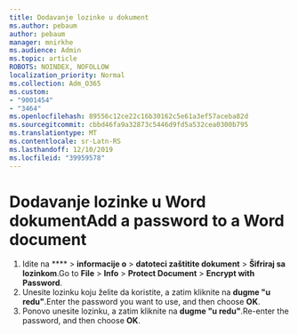 ```yaml
---
title: Dodavanje lozinke u dokument
ms.author: pebaum
author: pebaum
manager: mnirkhe
ms.audience: Admin
ms.topic: article
ROBOTS: NOINDEX, NOFOLLOW
localization_priority: Normal
ms.collection: Adm_O365
ms.custom:
- "9001454"
- "3464"
ms.openlocfilehash: 89556c12ce22c16b30162c5e61a3ef57aceba82d
ms.sourcegitcommit: cbbd46fa9a32873c5446d9fd5a532cea0300b795
ms.translationtype: MT
ms.contentlocale: sr-Latn-RS
ms.lasthandoff: 12/10/2019
ms.locfileid: "39959578"
---
```

# <a name="add-a-password-to-a-word-document"></a><span data-ttu-id="afc95-102">Dodavanje lozinke u Word dokument</span><span class="sxs-lookup"><span data-stu-id="afc95-102">Add a password to a Word document</span></span>

1. <span data-ttu-id="afc95-103">Idite na \*\*\*\* > **informacije o** > **datoteci zaštitite dokument** > **Šifriraj sa lozinkom**.</span><span class="sxs-lookup"><span data-stu-id="afc95-103">Go to **File** > **Info** > **Protect Document** > **Encrypt with Password**.</span></span>
2. <span data-ttu-id="afc95-104">Unesite lozinku koju želite da koristite, a zatim kliknite na **dugme "u redu"**.</span><span class="sxs-lookup"><span data-stu-id="afc95-104">Enter the password you want to use, and then choose **OK**.</span></span>
3. <span data-ttu-id="afc95-105">Ponovo unesite lozinku, a zatim kliknite na **dugme "u redu"**.</span><span class="sxs-lookup"><span data-stu-id="afc95-105">Re-enter the password, and then choose **OK**.</span></span>